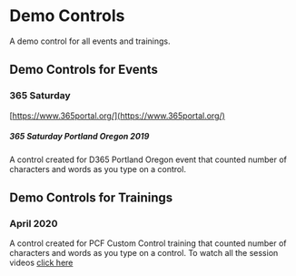 # Demo Controls
A demo control for all events and trainings.

## Demo Controls for Events

### 365 Saturday

[https://www.365portal.org/](https://www.365portal.org/)

##### 365 Saturday Portland Oregon 2019

A control created for D365 Portland Oregon event that counted number of characters and words as you type on a control.

## Demo Controls for Trainings

### April 2020

A control created for PCF Custom Control training that counted number of characters and words as you type on a control.
To watch all the session videos [click here](https://www.youtube.com/playlist?list=PLqJfvq4Fy1P5TgPGm8Ny_legkZUk5BfyV)

